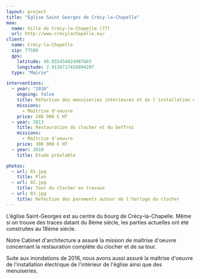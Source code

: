 ```yaml
---
layout: project
title: "Eglise Saint Georges de Crécy-la-Chapelle"
moa:
  name: Ville de Crécy-la-Chapelle (77)
  url: http://www.crecylachapelle.eu/
client:
  name: Crécy-la-Chapelle
  zip: 77580
  gps:
    latitude: 48.855454024987665
    longitude: 2.9116717426094287
  type: "Mairie"

interventions:
  - year: "2016"
    ongoing: false
    title: Réfection des menuiseries intérieures et de l'installation électrique
    missions:
      - Maîtrise d'oeuvre
    price: 240 000 € HT
  - year: 2013
    title: Restauration du clocher et du beffroi
    missions:
      - Maîtrise d'oeuvre
    price: 308 000 € HT
  - year: 2010
    title: Etude préalable

photos:
  - url: 01.jpg
    title: Plan
  - url: 02.jpg
    title: Tour du clocher en travaux
  - url: 03.jpg
    title: Refection des parements autour de l'horloge du clocher
---
```


L’église Saint-Georges est au centre du bourg de Crécy-la-Chapelle. Même si on
trouve des traces datant du 8ème siècle, les parties actuelles ont été
construites au 18ème siècle.

Notre Cabinet d'architecture a assuré la mission de maîtrise d'oeuvre concernant
la restauration complète du clocher et de sa tour.

Suite aux inondations de 2016, nous avons aussi assuré la maîtrise d'oeuvre de
l'installation électrique de l'intérieur de l'église ainsi que des menuiseries.
